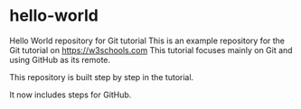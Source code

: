 # hello-world
Hello World repository for Git tutorial
This is an example repository for the Git tutorial on https://w3schools.com
This tutorial focuses mainly on Git and using GitHub as its remote.

This repository is built step by step in the tutorial.

It now includes steps for GitHub.
